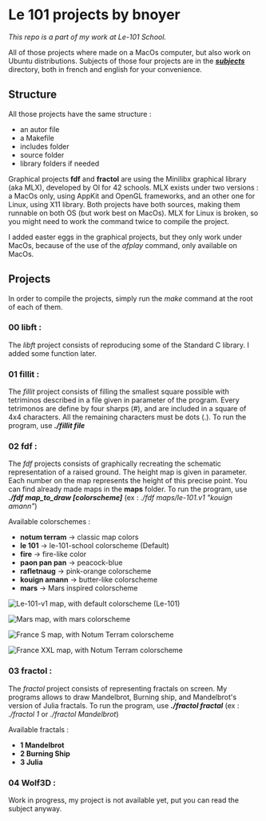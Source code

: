# Le 101 projects by bnoyer 
_This repo is a part of my work at Le-101 School._

All of those projects where made on a MacOs computer, but also  work on Ubuntu distributions.
Subjects of those four projects are in the [***subjects***](./subjects) directory, both in french and english for your convenience.

## Structure
All those projects have the same structure :
 - an autor file
 - a Makefile
 - includes folder
 - source folder
 - library folders if needed

Graphical projects **fdf** and  **fractol** are using the Minilibx graphical library (aka MLX), developed by Ol for 42 schools. MLX exists under two versions : a MacOs only, using AppKit and OpenGL frameworks, and an other one for Linux, using X11 library. Both projects have both sources, making them runnable on both OS (but work best on MacOs).
MLX for Linux is broken, so you might need to work the command twice to compile the project.

I added easter eggs  in the graphical projects, but they only work under MacOs, because of the use of the *afplay* command, only available on MacOs.

## Projects
In order to compile the projects, simply run the _make_ command at the  root of each of them.

### 00 libft :
The *libft* project consists of reproducing some of the Standard C library. I added some function later.

### 01 fillit :
The *fillit* project consists of filling the smallest square possible with tetriminos described in a file given in parameter of the program. Every tetrimonos are define by four sharps (*#*), and are included in a square of 4x4 characters. All the remaining characters must be dots (.).
To run the program, use ***./fillit file***

### 02 fdf :
The *fdf* projects consists of graphically recreating the schematic representation of a raised ground. The height map is given in parameter. Each number on the map represents the height of this precise point. You can find already made maps in the **maps** folder.
To run the program, use ***./fdf map_to_draw [colorscheme]*** (ex : *./fdf maps/le-101.v1 "kouign amann"*)

Available colorschemes :
- **notum terram** -> classic map colors
- **le 101** -> le-101-school colorscheme (Default)
- **fire**	-> fire-like color
- **paon pan pan** -> peacock-blue
- **rafletnaug** ->	pink-orange colorscheme
- **kouign amann**	->	butter-like colorscheme
 - **mars**		->	Mars inspired colorscheme

![Le-101-v1 map, with default colorscheme (Le-101)](./screenshots/fdf/01.png?raw=true "Le-101-v1 map, with default colorscheme (Le-101)")

![Mars map, with mars colorscheme](./screenshots/fdf/02.png?raw=true "Mars map, with mars colorscheme")

![France S map, with Notum Terram colorscheme](./screenshots/fdf/03.png?raw=true "France S map, with Notum Terram colorscheme")

![France XXL map, with Notum Terram colorscheme](./screenshots/fdf/04.png?raw=true "France XXL map, with Notum Terram colorscheme")

### 03 fractol :
The *fractol* project consists of representing fractals on screen. My programs allows to draw Mandelbrot, Burning ship, and Mandelbrot's version of Julia fractals.
To run the program, use ***./fractol fractal*** (ex : *./fractol 1* or *./fractol Mandelbrot*)

Available fractals :
- **1 Mandelbrot**
- **2 Burning Ship**
- **3 Julia**

### 04 Wolf3D :
Work in progress, my project is not available yet, put you can read the subject anyway.
